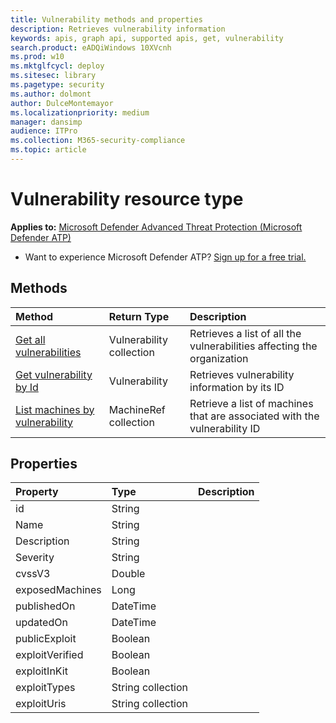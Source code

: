 ```yaml
---
title: Vulnerability methods and properties
description: Retrieves vulnerability information
keywords: apis, graph api, supported apis, get, vulnerability
search.product: eADQiWindows 10XVcnh
ms.prod: w10
ms.mktglfcycl: deploy
ms.sitesec: library
ms.pagetype: security
ms.author: dolmont
author: DulceMontemayor
ms.localizationpriority: medium
manager: dansimp
audience: ITPro
ms.collection: M365-security-compliance 
ms.topic: article
---
```


# Vulnerability resource type

**Applies to:** [Microsoft Defender Advanced Threat Protection (Microsoft Defender ATP)](https://go.microsoft.com/fwlink/p/?linkid=2069559)

- Want to experience Microsoft Defender ATP? [Sign up for a free trial.](https://www.microsoft.com/microsoft-365/windows/microsoft-defender-atp?ocid=docs-wdatp-exposedapis-abovefoldlink) 

## Methods
Method |Return Type |Description
:---|:---|:---
[Get all vulnerabilities](get-all-vulnerabilities.md) | Vulnerability collection | Retrieves a list of all the vulnerabilities affecting the organization
[Get vulnerability by Id](get-vulnerability-by-id.md) | Vulnerability | Retrieves vulnerability information by its ID
[List machines by vulnerability](get-machines-by-vulnerability.md)| MachineRef collection | Retrieve a list of machines that are associated with the vulnerability ID 


## Properties
Property |	Type	|	Description
:---|:---|:---
id | String | 
Name | String | 
Description | String | 
Severity | String | 
cvssV3 | Double | 
exposedMachines | Long | 
publishedOn | DateTime | 
updatedOn | DateTime | 
publicExploit | Boolean | 
exploitVerified | Boolean | 
exploitInKit | Boolean | 
exploitTypes | String collection | 
exploitUris | String collection | 
